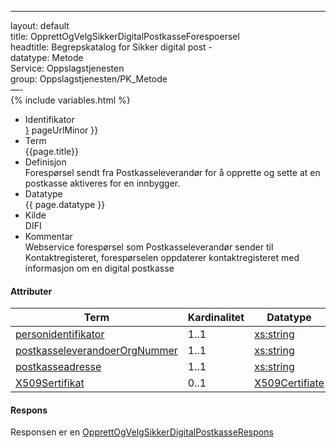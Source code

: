 -----

layout: default  
title: OpprettOgVelgSikkerDigitalPostkasseForespoersel  
headtitle: Begrepskatalog for Sikker digital post -  
datatype: Metode  
Service: Oppslagstjenesten  
group: Oppslagstjenesten/PK\_Metode  
—-  
{% include variables.html %}

  - Identifikator  
    <span style="{ pageUrlMinor ;">[}]({{)</span> pageUrlMinor }}
  - Term  
    {{page.title}}
  - Definisjon  
    Forespørsel sendt fra Postkasseleverandør for å opprette og sette at
    en postkasse aktiveres for en innbygger.
  - Datatype  
    {{ page.datatype }}
  - Kilde  
    DIFI
  - Kommentar  
    Webservice forespørsel som Postkasseleverandør sender til
    Kontaktregisteret, forespørselen oppdaterer kontaktregisteret med
    informasjon om en digital postkasse

#### Attributer

| Term                                                              | Kardinalitet | Datatype                                                          |
| ----------------------------------------------------------------- | ------------ | ----------------------------------------------------------------- |
| [personidentifikator](/Felles/personidentifikator)                | 1..1         | [xs:string](http://www.w3.org/TR/xmlschema-2/#string)             |
| [postkasseleverandoerOrgNummer](/Felles/virksomhetsidentifikator) | 1..1         | [xs:string](http://www.w3.org/TR/xmlschema-2/#string)             |
| [postkasseadresse](/Felles/postkasseadresse)                      | 1..1         | [xs:string](http://www.w3.org/TR/xmlschema-2/#string)             |
| [X509Sertifikat](/Felles/X509Sertifikat)                          | 0..1         | [X509Certifiate](http://www.w3.org/TR/xmldsig-core/#sec-X509Data) |

#### Respons

Responsen er en
[OpprettOgVelgSikkerDigitalPostkasseRespons](OpprettOgVelgSikkerDigitalPostkasseRespons)
